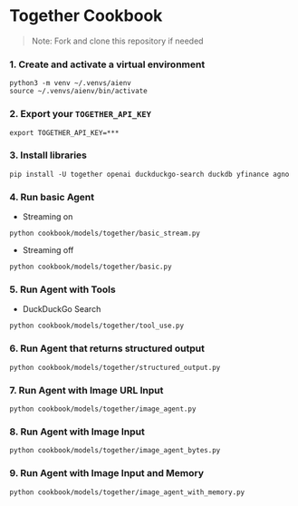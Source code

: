 # Together Cookbook

> Note: Fork and clone this repository if needed

### 1. Create and activate a virtual environment

```shell
python3 -m venv ~/.venvs/aienv
source ~/.venvs/aienv/bin/activate
```

### 2. Export your `TOGETHER_API_KEY`

```shell
export TOGETHER_API_KEY=***
```

### 3. Install libraries

```shell
pip install -U together openai duckduckgo-search duckdb yfinance agno
```

### 4. Run basic Agent

- Streaming on

```shell
python cookbook/models/together/basic_stream.py
```

- Streaming off

```shell
python cookbook/models/together/basic.py
```

### 5. Run Agent with Tools

- DuckDuckGo Search
```shell
python cookbook/models/together/tool_use.py
```

### 6. Run Agent that returns structured output

```shell
python cookbook/models/together/structured_output.py
```

### 7. Run Agent with Image URL Input

```shell
python cookbook/models/together/image_agent.py
```

### 8. Run Agent with Image Input

```shell
python cookbook/models/together/image_agent_bytes.py
```

### 9. Run Agent with Image Input and Memory

```shell
python cookbook/models/together/image_agent_with_memory.py
```

